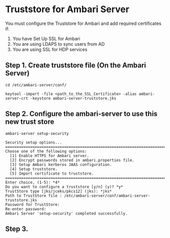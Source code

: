 # Truststore for Ambari Server


You must configure the Truststore for Ambari and add required certificates if:
  1) You have Set Up SSL for Ambari 
  2) You are using LDAPS to sync users from AD
  3) You are using SSL for HDP services


## Step 1. Create truststore file (On the Ambari Server)

```
cd /etc/ambari-server/conf/

keytool -import -file <path_to_the_SSL_Certificate> -alias ambari-server-crt -keystore ambari-server-truststore.jks

```

## Step 2. Configure the ambari-server to use this new trust store

`ambari-server setup-security`

```
Security setup options...
===========================================================================
Choose one of the following options:
  [1] Enable HTTPS for Ambari server.
  [2] Encrypt passwords stored in ambari.properties file.
  [3] Setup Ambari kerberos JAAS configuration.
  [4] Setup truststore.
  [5] Import certificate to truststore.
===========================================================================
Enter choice, (1-5): *4*
Do you want to configure a truststore [y/n] (y)? *y*
TrustStore type [jks/jceks/pkcs12] (jks): *jks*
Path to TrustStore file : /etc/ambari-server/conf/ambari-server-truststore.jks
Password for TrustStore:
Re-enter password:
Ambari Server 'setup-security' completed successfully.
```

## Step 3. 

